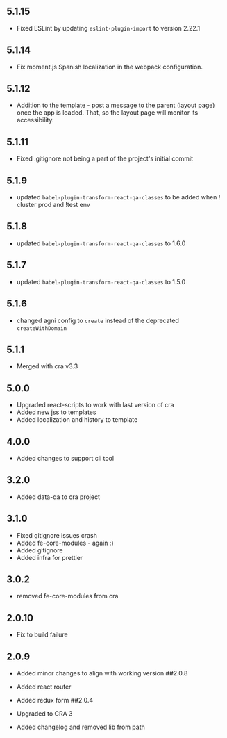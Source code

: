 ## 5.1.15

- Fixed ESLint by updating `eslint-plugin-import` to version 2.22.1 

## 5.1.14

- Fix moment.js Spanish localization in the webpack configuration.

## 5.1.12

- Addition to the template - post a message to the parent (layout page) once the app is loaded. That, so the layout page will monitor its accessibility. 

## 5.1.11

- Fixed .gitignore not being a part of the project's initial commit

## 5.1.9

- updated `babel-plugin-transform-react-qa-classes` to be added when ! cluster prod and !test env

## 5.1.8

- updated `babel-plugin-transform-react-qa-classes` to 1.6.0

## 5.1.7

- updated `babel-plugin-transform-react-qa-classes` to 1.5.0

## 5.1.6

- changed agni config to `create` instead of the deprecated `createWithDomain`

## 5.1.1

- Merged with cra v3.3

## 5.0.0

- Upgraded react-scripts to work with last version of cra
- Added new jss to templates
- Added localization and history to template

## 4.0.0

- Added changes to support cli tool

## 3.2.0

- Added data-qa to cra project

## 3.1.0

- Fixed gitignore issues crash
- Added fe-core-modules - again :)
- Added gitignore
- Added infra for prettier

## 3.0.2

- removed fe-core-modules from cra

## 2.0.10

- Fix to build failure

## 2.0.9

- Added minor changes to align with working version
  ##2.0.8

- Added react router
- Added redux form
  ##2.0.4

- Upgraded to CRA 3

* Added changelog and removed lib from path
